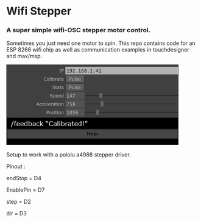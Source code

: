 # Wifi Stepper

### A super simple wifi-OSC stepper motor control.

Sometimes you just need one motor to spin.
This repo contains code for an ESP 8266 wifi chip as well as communication examples in touchdesigner and max/msp.



![touchdesigner control interface](touchController.png)


Setup to work with a pololu a4988 stepper driver. 

Pinout :

endStop = D4

EnablePin = D7

step = D2

dir = D3
